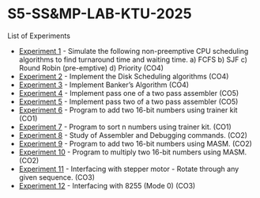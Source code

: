 # S5-SS&MP-LAB-KTU-2025

List of Experiments

- [Experiment 1](https://github.com/iamkarthik2004/S5-SSMP-LAB-KTU-2025/tree/main/Expt%201) - Simulate the following non-preemptive CPU scheduling algorithms to find turnaround time and waiting time. a) FCFS b) SJF c) Round Robin (pre-emptive) d) Priority (CO4)
- [Experiment 2](https://github.com/iamkarthik2004/S5-SSMP-LAB-KTU-2025/tree/main/Expt%202) - Implement the Disk Scheduling algorithms (CO4)
- [Experiment 3](https://github.com/iamkarthik2004/S5-SSMP-LAB-KTU-2025/tree/main/Expt%203) - Implement Banker’s Algorithm (CO4)
- [Experiment 4]() - Implement pass one of a two pass assembler (CO5)
- [Experiment 5]() - Implement pass two of a two pass assembler (CO5)
- [Experiment 6]() - Program to add two 16-bit numbers using trainer kit (CO1)
- [Experiment 7]() - Program to sort n numbers using trainer kit. (CO1)
- [Experiment 8]() - Study of Assembler and Debugging commands. (CO2)
- [Experiment 9]() - Program to add two 16-bit numbers using MASM. (CO2)
- [Experiment 10]() - Program to multiply two 16-bit numbers using MASM. (CO2)
- [Experiment 11]() - Interfacing with stepper motor - Rotate through any given sequence. (CO3)
- [Experiment 12]() - Interfacing with 8255 (Mode 0) (CO3)
